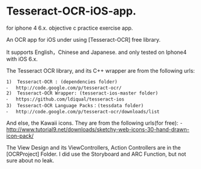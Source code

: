 Tesseract-OCR-iOS-app.
======================

for iphone 4 6.x. objective c practice exercise app.

An OCR app for iOS under using [Tesseract-OCR] free library.

It supports English，Chinese and Japanese. and only tested on Iphone4 with iOS 6.x. 

The Tesseract OCR library, and its C++ wrapper are from the following urls:

	1)	Tesseract-OCR : (dependencies folder)
	⁃	http://code.google.com/p/tesseract-ocr/
	2)	Tesseract-OCR Wrapper: (tesseract-ios-master folder)
	⁃	https://github.com/ldiqual/tesseract-ios
	3)	Tesseract-OCR Language Packs：(tessdata folder)
	⁃	http://code.google.com/p/tesseract-ocr/downloads/list
	
And else, the Kawaii icons. They are from the following urls(for free):
	⁃	http://www.tutorial9.net/downloads/sketchy-web-icons-30-hand-drawn-icon-pack/
  
The View Design and its ViewControllers, Action Controllers are in the [OCRProject] Folder.
I did use the Storyboard and ARC Function, but not sure about no leak. 
